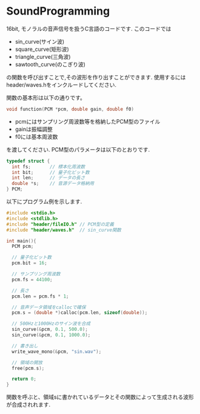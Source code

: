 # SoundProgramming

16bit, モノラルの音声信号を扱うC言語のコードです.
このコードでは
* sin_curve(サイン波)
* square_curve(矩形波)
* triangle_curve(三角波)
* sawtooth_curve(のこぎり波)

の関数を呼び出すことで,その波形を作り出すことができます.
使用するにはheader/waves.hをインクルードしてください.

関数の基本形は以下の通りです。

```c
void function(PCM *pcm, double gain, double f0)
```

* pcmにはサンプリング周波数等を格納したPCM型のファイル
* gainは振幅調整
* f0には基本周波数

を渡してください.
PCM型のパラメータは以下のとおりです.

```c
typedef struct {
  int fs;       // 標本化周波数
  int bit;      // 量子化ビット数
  int len;      // データの長さ
  double *s;    // 音源データ格納用
} PCM;
```
以下にプログラム例を示します.

```c
#include <stdio.h>
#include <stdlib.h>
#include "header/fileIO.h" // PCM型の定義
#include "header/waves.h"  // sin_curve関数

int main(){
  PCM pcm;

  // 量子化ビット数
  pcm.bit = 16;

  // サンプリング周波数
  pcm.fs = 44100;

  // 長さ
  pcm.len = pcm.fs * 1;

  // 音声データ領域をcallocで確保
  pcm.s = (double *)calloc(pcm.len, sizeof(double));

  // 500Hzと1000Hzのサイン波を合成
  sin_curve(&pcm, 0.1, 500.0);
  sin_curve(&pcm, 0.1, 1000.0);

  // 書き出し
  write_wave_mono(&pcm, "sin.wav");

  // 領域の開放
  free(pcm.s);

  return 0;
}
```
関数を呼ぶと、領域sに書かれているデータとその関数によって生成される波形が合成されれます.